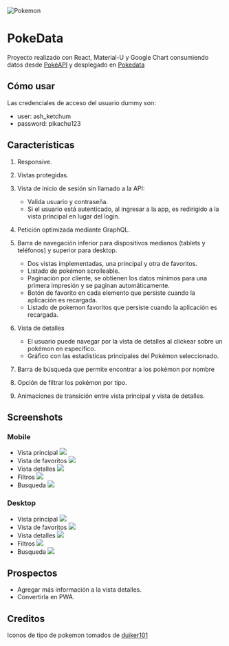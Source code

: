![Pokemon](https://styles.redditmedia.com/t5_lj07n/styles/communityIcon_vdx0xkv8mx811.png?width=256&s=94815983545aa907437e525afddf6430f8a1de1e) 

# PokeData

Proyecto realizado con React, Material-U y Google Chart consumiendo datos desde [PokéAPI](https://pokeapi.co/) y desplegado en [Pokedata](https://pokedata-react.herokuapp.com/)


## Cómo usar

Las credenciales de acceso del usuario dummy son: 

- user: ash_ketchum
- password: pikachu123

## Características

1. Responsive.
2. Vistas protegidas.
3. Vista de inicio de sesión sin llamado a la API:
      - Valida usuario y contraseña.
      - Si el usuario está autenticado, al ingresar a la app, es redirigido a la vista principal en lugar del login.
4. Petición optimizada mediante GraphQL.
5. Barra de navegación inferior para dispositivos medianos (tablets y teléfonos) y superior para desktop.
      - Dos vistas implementadas, una principal y otra de favoritos.
      - Listado de pokémon scrolleable.
      - Paginación por cliente, se obtienen los datos mínimos para una primera impresión y se paginan automáticamente.
      - Botón de favorito en cada elemento que persiste cuando la aplicación es recargada. 
      - Listado de pokemon favoritos que persiste cuando la aplicación es recargada. 
  
6. Vista de detalles
      - El usuario puede navegar por la vista de detalles al clickear sobre un pokémon en específico.
      - Gráfico con las estadísticas principales del Pokémon seleccionado.
  
7. Barra de búsqueda que permite encontrar a los pokémon por nombre
8. Opción de filtrar los pokémon por tipo.
9. Animaciones de transición entre vista principal y vista de detalles. 

## Screenshots 

### Mobile

- Vista principal
![](https://i.imgur.com/Llyfq00.jpg)
- Vista de favoritos
![](https://i.imgur.com/ZjzRJCY.jpg)
- Vista detalles
![](https://i.imgur.com/u5du2Fv.png)
- Filtros
![](https://i.imgur.com/0WYrI0P.jpg)
- Busqueda 
![](https://i.imgur.com/Dswji41.jpg)

### Desktop

- Vista principal
![](https://i.imgur.com/vdmUEvp.png)
- Vista de favoritos
![](https://i.imgur.com/bqMVe7O.png)
- Vista detalles
![](https://i.imgur.com/iNjLuQ2.png)
- Filtros
![](https://i.imgur.com/fa7f1pe.png)
- Busqueda
![](https://i.imgur.com/v246OmG.png)


## Prospectos

- Agregar más información a la vista detalles.
- Convertirla en PWA.

## Creditos

Iconos de tipo de pokemon tomados de [duiker101](https://github.com/duiker101/pokemon-type-svg-icons)